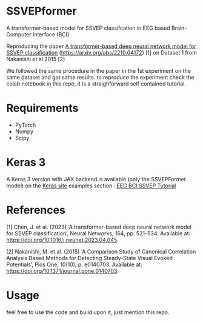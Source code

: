 # SSVEPformer
A transformer-based model for SSVEP classifcation in EEG based Brain-Computer Interface (BCI)

Reproducing the paper [A transformer-based deep neural network model for SSVEP classification](https://www.sciencedirect.com/science/article/abs/pii/S0893608023002319) (https://arxiv.org/abs/2210.04172) [1] on Dataset 1 from Nakanishi et al.2015 [2]

We followed the same procedure in the paper in the 1st experiment on the same dataset and got same results. to reproduce the experiment check the colab notebook in this repo, it is a straighforward self contained tutorial.

# Requirements
 - PyTorch 
 - Numpy
 - Scipy

# Keras 3
A Keras 3 version with JAX backend is available (only the SSVEPFormer model) on the [Keras site](keras.io) examples section : [EEG BCI SSVEP Tutorial](https://keras.io/examples/timeseries/eeg_bci_ssvepformer/) 

# References

[1] Chen, J. et al. (2023) ‘A transformer-based deep neural network model for SSVEP classification’, Neural Networks, 164, pp. 521–534. Available at: https://doi.org/10.1016/j.neunet.2023.04.045.

[2] Nakanishi, M. et al. (2015) ‘A Comparison Study of Canonical Correlation Analysis Based Methods for Detecting Steady-State Visual Evoked Potentials’, Plos One, 10(10), p. e0140703. Available at: https://doi.org/10.1371/journal.pone.0140703.


# Usage

feel free to use the code and build upon it, just mention this repo.


